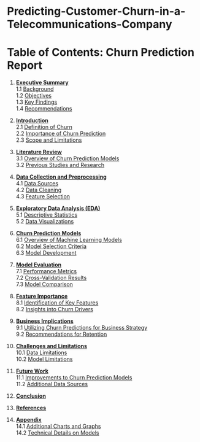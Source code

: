 # Predicting-Customer-Churn-in-a-Telecommunications-Company
# Table of Contents: Churn Prediction Report

1. [**Executive Summary**](#1-executive-summary)<br>
   1.1 [Background](#11-background)  
   1.2 [Objectives](#12-objectives)  
   1.3 [Key Findings](#13-key-findings)  
   1.4 [Recommendations](#14-recommendations)  

2. [**Introduction**](#2-introduction)<br>
   2.1 [Definition of Churn](#21-definition-of-churn)  
   2.2 [Importance of Churn Prediction](#22-importance-of-churn-prediction)  
   2.3 [Scope and Limitations](#23-scope-and-limitations)  

3. [**Literature Review**](#3-literature-review)<br>
   3.1 [Overview of Churn Prediction Models](#31-overview-of-churn-prediction-models)  
   3.2 [Previous Studies and Research](#32-previous-studies-and-research)  

4. [**Data Collection and Preprocessing**](#4-data-collection-and-preprocessing)<br>
   4.1 [Data Sources](#41-data-sources)  
   4.2 [Data Cleaning](#42-data-cleaning)  
   4.3 [Feature Selection](#43-feature-selection)  

5. [**Exploratory Data Analysis (EDA)**](#5-exploratory-data-analysis-eda)<br>
   5.1 [Descriptive Statistics](#51-descriptive-statistics)  
   5.2 [Data Visualizations](#52-data-visualizations)  

6. [**Churn Prediction Models**](#6-churn-prediction-models)<br>
   6.1 [Overview of Machine Learning Models](#61-overview-of-machine-learning-models)  
   6.2 [Model Selection Criteria](#62-model-selection-criteria)  
   6.3 [Model Development](#63-model-development)  

7. [**Model Evaluation**](#7-model-evaluation)<br>
   7.1 [Performance Metrics](#71-performance-metrics)  
   7.2 [Cross-Validation Results](#72-cross-validation-results)  
   7.3 [Model Comparison](#73-model-comparison)  

8. [**Feature Importance**](#8-feature-importance)<br>
   8.1 [Identification of Key Features](#81-identification-of-key-features)  
   8.2 [Insights into Churn Drivers](#82-insights-into-churn-drivers)  

9. [**Business Implications**](#9-business-implications)<br>
   9.1 [Utilizing Churn Predictions for Business Strategy](#91-utilizing-churn-predictions-for-business-strategy)  
   9.2 [Recommendations for Retention](#92-recommendations-for-retention)  

10. [**Challenges and Limitations**](#10-challenges-and-limitations)<br>
    10.1 [Data Limitations](#101-data-limitations)  
    10.2 [Model Limitations](#102-model-limitations)  

11. [**Future Work**](#11-future-work)<br>
    11.1 [Improvements to Churn Prediction Models](#111-improvements-to-churn-prediction-models)  
    11.2 [Additional Data Sources](#112-additional-data-sources)  

12. [**Conclusion**](#12-conclusion)<br>

13. [**References**](#13-references)<br>

14. [**Appendix**](#14-appendix)<br>
    14.1 [Additional Charts and Graphs](#141-additional-charts-and-graphs)  
    14.2 [Technical Details on Models](#142-technical-details-on-models)  
